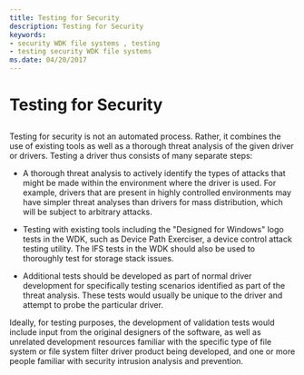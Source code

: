 ```yaml
---
title: Testing for Security
description: Testing for Security
keywords:
- security WDK file systems , testing
- testing security WDK file systems
ms.date: 04/20/2017
---
```


# Testing for Security


## <span id="ddk_testing_for_security_if"></span><span id="DDK_TESTING_FOR_SECURITY_IF"></span>


Testing for security is not an automated process. Rather, it combines the use of existing tools as well as a thorough threat analysis of the given driver or drivers. Testing a driver thus consists of many separate steps:

-   A thorough threat analysis to actively identify the types of attacks that might be made within the environment where the driver is used. For example, drivers that are present in highly controlled environments may have simpler threat analyses than drivers for mass distribution, which will be subject to arbitrary attacks.

-   Testing with existing tools including the "Designed for Windows" logo tests in the WDK, such as Device Path Exerciser, a device control attack testing utility. The IFS tests in the WDK should also be used to thoroughly test for storage stack issues.

-   Additional tests should be developed as part of normal driver development for specifically testing scenarios identified as part of the threat analysis. These tests would usually be unique to the driver and attempt to probe the particular driver.

Ideally, for testing purposes, the development of validation tests would include input from the original designers of the software, as well as unrelated development resources familiar with the specific type of file system or file system filter driver product being developed, and one or more people familiar with security intrusion analysis and prevention.

 

 




